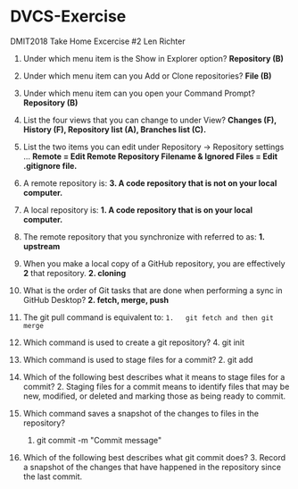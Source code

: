 # DVCS-Exercise
DMIT2018 Take Home Excercise #2
Len Richter

1.	Under which menu item is the Show in Explorer option?
    **Repository (B)**

2.	Under which menu item can you Add or Clone repositories?
    **File (B)**

3.	Under which menu item can you open your Command Prompt?
    **Repository (B)**

4.	List the four views that you can change to under View?
    **Changes (F), History (F), Repository list (A), Branches list (C).**

5.	List the two items you can edit under Repository → Repository settings ...
    **Remote = Edit Remote Repository Filename & Ignored Files = Edit .gitignore file.**

6.	A remote repository is:
    **3.	A code repository that is not on your local computer.**

7.	A local repository is:
    **1. A code repository that is on your local computer.**

8.	The remote repository that you synchronize with referred to as:
    **1. upstream**

9.	When you make a local copy of a GitHub repository, you are effectively __2__ that repository.
    **2.	cloning**

10.	What is the order of Git tasks that are done when performing a sync in GitHub Desktop?
    **2.	fetch, merge, push**

11.	The git pull command is equivalent to:
    ```1.	git fetch and then git merge```

12.	Which command is used to create a git repository?
    4.	git init

13.	Which command is used to stage files for a commit?
    2.	git add

14.	Which of the following best describes what it means to stage files for a commit?
    2.	Staging files for a commit means to identify files that may be new, modified, or deleted and marking those as being ready to commit.

15.	Which command saves a snapshot of the changes to files in the repository?
    1.	git commit -m "Commit message"

16.	Which of the following best describes what git commit does?
    3.	Record a snapshot of the changes that have happened in the repository since the last commit.
